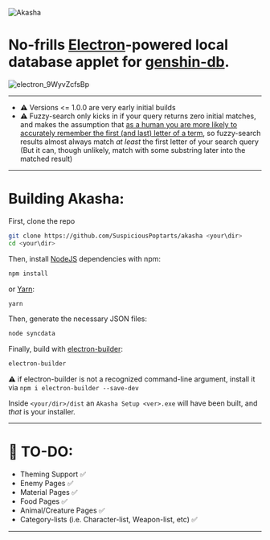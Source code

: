 ![Akasha](https://i.imgur.com/Wrf8TXo.png)

No-frills [Electron](https://github.com/electron/electron)-powered local database applet for [genshin-db](https://github.com/search?q=genshin-db).
======

![electron_9WyvZcfsBp](https://user-images.githubusercontent.com/98726245/214561115-dda8d677-af13-4f29-abcb-a6935dd35b1e.gif)

___

* ⚠️ Versions <= 1.0.0 are very early initial builds
* ⚠️ Fuzzy-search only kicks in if your query returns zero initial matches, and makes the assumption that [as a human you are more likely to accurately remember the first (and last) letter of a term](https://en.wikipedia.org/wiki/Recency_bias), so fuzzy-search results almost always match *at least* the first letter of your search query (But it can, though unlikely, match with some substring later into the matched result)
___

# Building Akasha:

First, clone the repo
```bash
git clone https://github.com/SuspiciousPoptarts/akasha <your\dir>
cd <your\dir>
```
Then, install [NodeJS](https://nodejs.org/en/) dependencies with npm:
```bash
npm install
```
or [Yarn](https://yarnpkg.com/):
```bash
yarn
```

Then, generate the necessary JSON files:
```bash
node syncdata
```

Finally, build with [electron-builder](https://github.com/electron-userland/electron-builder):
```bash
electron-builder
```
⚠️ if electron-builder is not a recognized command-line argument, install it via `npm i electron-builder --save-dev`

Inside `<your/dir>/dist` an `Akasha Setup <ver>.exe` will have been built, and *that* is your installer.

___

# 📝 TO-DO:
* Theming Support ✅
* Enemy Pages ✅
* Material Pages ✅
* Food Pages ✅
* Animal/Creature Pages ✅
* Category-lists (i.e. Character-list, Weapon-list, etc) ✅
___
